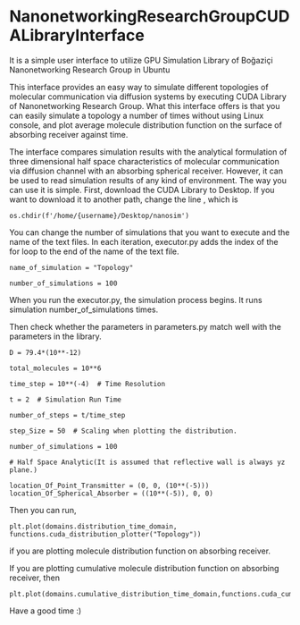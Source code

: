 # NanonetworkingResearchGroupCUDALibraryInterface
It is a simple user interface to utilize GPU Simulation Library of Boğaziçi Nanonetworking Research Group in Ubuntu

This interface provides an easy way to simulate different topologies of molecular communication via diffusion systems by executing CUDA Library of Nanonetworking Research Group. What this interface offers is that you can easily simulate a topology a number of times without using Linux console, and plot average molecule distribution function on the surface of absorbing receiver against time.

The interface compares simulation results with the analytical formulation of three dimensional half space characteristics of molecular communication via diffusion channel with an absorbing spherical receiver. However, it can be used to read simulation results of any kind of environment. The way you can use it is simple. First, download the CUDA Library to Desktop. If you want to download it to another path, change the line , which is

```
os.chdir(f'/home/{username}/Desktop/nanosim')
```
You can change the number of simulations that you want to execute and the name of the text files. In each iteration, executor.py adds the index of the for loop to the end of the name of the text file. 

```
name_of_simulation = "Topology"

number_of_simulations = 100
```

When you run the executor.py, the simulation process begins. It runs simulation number_of_simulations times. 

Then check whether the parameters in parameters.py match well with the parameters in the library.

```
D = 79.4*(10**-12)

total_molecules = 10**6

time_step = 10**(-4)  # Time Resolution

t = 2  # Simulation Run Time

number_of_steps = t/time_step

step_Size = 50  # Scaling when plotting the distribution.

number_of_simulations = 100

# Half Space Analytic(It is assumed that reflective wall is always yz plane.)

location_Of_Point_Transmitter = (0, 0, (10**(-5)))
location_Of_Spherical_Absorber = ((10**(-5)), 0, 0)
```

Then you can run,
```
plt.plot(domains.distribution_time_domain, functions.cuda_distribution_plotter("Topology"))
```
if you are plotting molecule distribution function on absorbing receiver.

If you are plotting cumulative molecule distribution function on absorbing receiver, then

```
plt.plot(domains.cumulative_distribution_time_domain,functions.cuda_cumulative_distribution_plotter("Topology"))
```

Have a good time :) 

